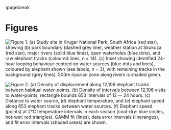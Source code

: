 
\pagebreak

# Figures

![Figure 1. **(a)** Study site in Kruger National Park, South Africa (red star), showing **(b)** park boundary (dashed grey line), weather station at Skukuza (red star), major rivers (solid blue lines), open waterholes (blue dots), and raw elephant tracks (coloured lines, n = 14). **(c)** Inset showing identified 24-hour looping behaviour centred on water sources (blue dots and lines), coloured by elephant shown (see labels, n = 3), with remaining tracks in the background (grey lines). 500m riparian zone along rivers is shaded green. ](/home/pratik/git/elephants/ele_code/fig1.png)

![Figure 2. **(a)** Density of displacement along 12,106 elephant tracks between habitual water-points. **(b)** Density of intervals between 12,106 visits to water-points; rectangle bounds 653 intervals of 12 -- 24 hours. **(c)** Distance to water source, **(d)** elephant temperature, and **(e)** elephant speed along 653 elephant tracks between water sources. **(f)** Elephant speed (points) at 2°C temperature intervals in each season (cool-dry: blue circles, hot-wet: red triangles). GAMM fit (lines), data error intervals (lineranges), and fit error intervals (shaded areas) are shown.](/home/pratik/git/elephants/ele_code/fig2.png)
